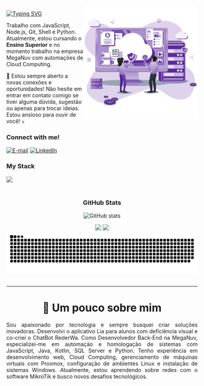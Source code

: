 <img align="right" alt="" height="300px" src="./cloud.png">

[![Typing SVG](https://readme-typing-svg.demolab.com?font=Fira+Code&weight=600&size=25&pause=1000&color=BB00B4&random=false&width=435&height=40&lines=Ol%C3%A1%2C+eu+me+chamo+Isac+Gondim!+%F0%9F%91%BE%F0%9F%93%9A%F0%9F%92%99)](https://git.io/typing-svg)

<p align="left"> Trabalho com JavaScript, Node.js, Git, Shell e Python. <br> Atualmente, estou cursando o <strong>Ensino Superior</strong> e no momento trabalho na empresa MegaNuv com automações de Cloud Computing. </p>
<p align="left">💌 Estou sempre aberto a novas conexões e oportunidades! Não hesite em entrar em contato comigo se tiver alguma dúvida, sugestão ou apenas para trocar ideias. Estou ansioso para ouvir de você! ⤵️</p>

<h3 align="left">Connect with me!</h3>

[![E-mail](https://img.shields.io/badge/-Email-000?style=for-the-badge&logo=microsoft-outlook&logoColor=FF00F6&color:FFF)](mailto:isacnilson4@gmail.com)
[![LinkedIn](https://img.shields.io/badge/-LinkedIn-000?style=for-the-badge&logo=linkedin&logoColor=FF00F6&color:FFF)](https://www.linkedin.com/in/isac-gondim-07a836227/)

<h3 align="left">My Stack</h3>

<div align="left">
 <img src="https://skillicons.dev/icons?i=bash,java,ts,js,debian,py,go,php" /> 
</div>


<div align="center"><br>
<h3>GitHub Stats</h3>

![GitHub stats](https://github-readme-streak-stats.herokuapp.com/?user=GomdimApps&theme=dark&hide_border=false)
<br>

<div style={{display: "flex"}}>
 <img height="180em" src="https://github-readme-stats.vercel.app/api/top-langs/?username=GomdimApps&layout=compact&theme=dark" />
 
 <img height="180em" src="https://github-readme-stats.vercel.app/api?username=GomdimApps&show_icons=true&theme=dark" />
</div>
</div>
</div>



<picture>
  <source media="(prefers-color-scheme: dark)" srcset="https://raw.githubusercontent.com/GomdimApps/GomdimApps/output/github-contribution-grid-snake-dark.svg">
  <source media="(prefers-color-scheme: light)" srcset="https://raw.githubusercontent.com/GomdimApps/GomdimApps/output/github-contribution-grid-snake.svg">
  <img alt="github contribution grid snake animation" src="https://raw.githubusercontent.com/GomdimApps/GomdimApps/output/github-contribution-grid-snake.svg">
</picture>
<br><br>

---

<div align="center">
  <h1><b>📍 Um pouco sobre mim</b></h3>
</div>

<p style="text-align: justify;">
Sou apaixonado por tecnologia e sempre busquei criar soluções inovadoras. Desenvolvi o aplicativo Lia para alunos com deficiência visual e co-criei o ChatBot RederWa. Como Desenvolvedor Back-End na MegaNuv, especializei-me em automação e homologação de sistemas com JavaScript, Java, Kotlin, SQL Server e Python. Tenho experiência em desenvolvimento web, Cloud Computing, gerenciamento de máquinas virtuais com Proxmox, configuração de ambientes Linux e instalação de sistemas Windows. Atualmente, estou aprendendo sobre redes com o software MikroTik e busco novos desafios tecnológicos.
</p>
